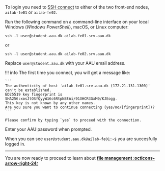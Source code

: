 To login you need to [SSH connect](https://www.cloudflare.com/learning/access-management/what-is-ssh/) to either of the two front-end nodes, `ailab-fe01` or `ailab-fe02`. 

Run the following command on a command-line interface on your local Windows (*Windows PowerShell*), macOS, or Linux computer:

```
ssh -l user@student.aau.dk ailab-fe01.srv.aau.dk
```
or
```
ssh -l user@student.aau.dk ailab-fe02.srv.aau.dk
```

Replace `user@student.aau.dk` with your AAU email address.

!!! info
    The first time you connect, you will get a message like:

    ```
    The authenticity of host 'ailab-fe01.srv.aau.dk (172.21.131.1300)' can't be established.
    ED25519 key fingerprint is SHA256:xosJtOSfQyyW16c6RtpN8tAi/91XHCR3GxM9/KJEogg.
    This key is not known by any other names.
    Are you sure you want to continue connecting (yes/no/[fingerprint])?
    ```

    Please confirm by typing `yes` to proceed with the connection.

Enter your AAU password when prompted. 

When you can see `user@student.aau.dk@ailab-fe01:~$` you are succesfully logged in.

<hr>

You are now ready to proceed to learn about [**file management :octicons-arrow-right-24:**](file-management.md)